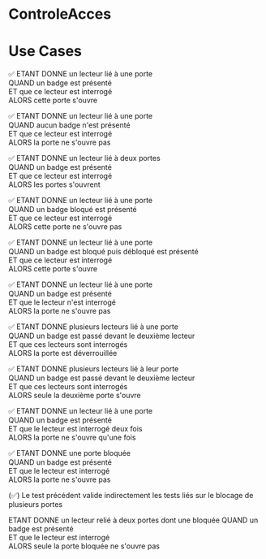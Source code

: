 # ControleAcces

# Use Cases
✅ ETANT DONNE un lecteur lié à une porte  
QUAND un badge est présenté  
ET que ce lecteur est interrogé  
ALORS cette porte s'ouvre

✅ ETANT DONNE un lecteur lié à une porte  
QUAND aucun badge n'est présenté  
ET que ce lecteur est interrogé  
ALORS la porte ne s'ouvre pas

✅ ETANT DONNE un lecteur lié à deux portes  
QUAND un badge est présenté  
ET que ce lecteur est interrogé  
ALORS les portes s'ouvrent

✅ ETANT DONNE un lecteur lié à une porte  
QUAND un badge bloqué est présenté  
ET que ce lecteur est interrogé  
ALORS cette porte ne s'ouvre pas

✅ ETANT DONNE un lecteur lié à une porte  
QUAND un badge est bloqué puis débloqué est présenté  
ET que ce lecteur est interrogé  
ALORS cette porte s'ouvre

✅ ETANT DONNE un lecteur lié à une porte  
QUAND un badge est présenté  
ET que le lecteur n'est interrogé  
ALORS la porte ne s'ouvre pas

✅ ETANT DONNE plusieurs lecteurs lié à une porte  
QUAND un badge est passé devant le deuxième lecteur  
ET que ces lecteurs sont interrogés  
ALORS la porte est déverrouillée

✅ ETANT DONNE plusieurs lecteurs lié à leur porte  
QUAND un badge est passé devant le deuxième lecteur  
ET que ces lecteurs sont interrogés  
ALORS seule la deuxième porte s'ouvre

✅ ETANT DONNE un lecteur lié à une porte  
QUAND un badge est présenté  
ET que le lecteur est interrogé deux fois  
ALORS la porte ne s'ouvre qu'une fois

✅ ETANT DONNE une porte bloquée  
QUAND un badge est présenté  
ET que le lecteur est interrogé  
ALORS la porte ne s'ouvre pas

(✅) Le test précédent valide indirectement les tests liés sur le blocage de plusieurs portes

ETANT DONNE un lecteur relié à deux portes dont une bloquée 
QUAND un badge est présenté  
ET que le lecteur est interrogé  
ALORS seule la porte bloquée ne s'ouvre pas